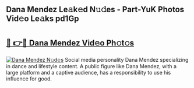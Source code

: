 ## Dana Mendez Le𝚊k𝚎d N𝚞𝚍es - Part-YuK Photos Vid𝚎o Le𝚊ks pd1Gp

# <h2><a href="http://fbchkv.evod.top/?m=Dana+Mendez">🔗 👉🔴 Dana Mendez Vid𝚎o Ph𝚘t𝚘s</a></h2>

[![Dana Mendez N𝚞d𝚎s](https://i.imgur.com/8V9OHl7.gif)](http://fbchkv.evod.top/?m=Dana+Mendez)
Social media personality Dana Mendez specializing in dance and lifestyle content. A public figure like Dana Mendez, with a large platform and a captive audience, has a responsibility to use his influence for good. 
